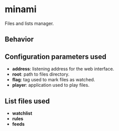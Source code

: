 # minami

Files and lists manager.

## Behavior

## Configuration parameters used

* **address**: listening address for the web interface.
* **root**: path to files directory.
* **flag**: tag used to mark files as watched.
* **player**: application used to play files.

## List files used

* **watchlist**
* **rules**
* **feeds**
